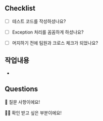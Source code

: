 ## Checklist

- [ ] 테스트 코드를 작성하셨나요?
- [ ] Exception 처리를 꼼꼼하게 하셨나요?
- [ ] 머지하기 전에 팀원과 크로스 체크가 되었나요?



## 작업내용

- 


## Questions

💬 질문 사항이에요!

🤷‍♂ ️확인 받고 싶은 부분이에요!